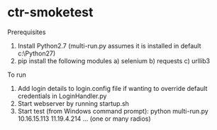 # ctr-smoketest

Prerequisites

1) Install Python2.7 (multi-run.py assumes it is installed in default c:\Python27)
2) pip install the following modules
	a) selenium
	b) requests
	c) urllib3

To run

1) Add login details to login.config file if wanting to override default credentials in LoginHandler.py
2) Start webserver by running startup.sh
3) Start test (from Windows command prompt): python multi-run.py 10.16.15.113 11.19.4.214 ... (one or many radios)
